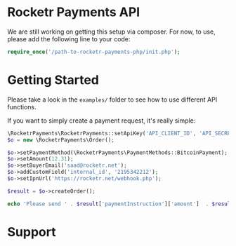# Rocketr Payments API

We are still working on getting this setup via composer. For now, to use, please add the following line to your code:

```php
require_once('/path-to-rocketr-payments-php/init.php');
```

# Getting Started

Please take a look in the `examples/` folder to see how to use different API functions.

If you want to simply create a payment request, it's really simple:

```php
\RocketrPayments\RocketrPayments::setApiKey('API_CLIENT_ID', 'API_SECRET'); //From https://rocketr.net/merchants/api-keys
$o = new \RocketrPayments\Order();

$o->setPaymentMethod(\RocketrPayments\PaymentMethods::BitcoinPayment);
$o->setAmount(12.31);
$o->setBuyerEmail('saad@rocketr.net');
$o->addCustomField('internal_id', '2195342212');
$o->setIpnUrl('https://rocketr.net/webhook.php');

$result = $o->createOrder();

echo 'Please send ' . $result['paymentInstruction']['amount']  . $result['paymentInstruction']['currencyText'] . ' to ' . $result['paymentInstruction']['address'];
```

# Support

